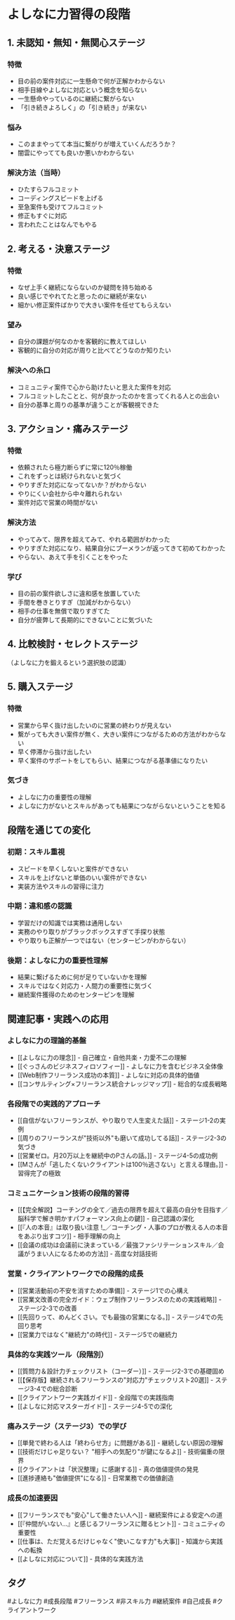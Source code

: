 # よしなに力習得の段階

## 1. 未認知・無知・無関心ステージ

### 特徴
- 目の前の案件対応に一生懸命で何が正解かわからない
- 相手目線やよしなに対応という概念を知らない
- 一生懸命やっているのに継続に繋がらない
- 「引き続きよろしく」の「引き続き」が来ない

### 悩み
- このままやってて本当に繋がりが増えていくんだろうか？
- 闇雲にやってても良いか悪いかわからない

### 解決方法（当時）
- ひたすらフルコミット
- コーディングスピードを上げる
- 至急案件も受けてフルコミット
- 修正もすぐに対応
- 言われたことはなんでもやる

## 2. 考える・決意ステージ

### 特徴
- なぜ上手く継続にならないのか疑問を持ち始める
- 良い感じでやれてたと思ったのに継続が来ない
- 細かい修正案件ばかりで大きい案件を任せてもらえない

### 望み
- 自分の課題が何なのかを客観的に教えてほしい
- 客観的に自分の対応が周りと比べてどうなのか知りたい

### 解決への糸口
- コミュニティ案件で心から助けたいと思えた案件を対応
- フルコミットしたことと、何が良かったのかを言ってくれる人との出会い
- 自分の基準と周りの基準が違うことが客観視できた

## 3. アクション・痛みステージ

### 特徴
- 依頼されたら極力断らずに常に120％稼働
- これをずっとは続けられないと気づく
- やりすぎた対応になってないか？がわからない
- やりにくい会社から中々離れられない
- 案件対応で営業の時間がない

### 解決方法
- やってみて、限界を超えてみて、やれる範囲がわかった
- やりすぎた対応になり、結果自分にブーメランが返ってきて初めてわかった
- やらない、あえて手を引くことをやった

### 学び
- 目の前の案件欲しさに違和感を放置していた
- 手間を巻きとりすぎ（加減がわからない）
- 相手の仕事を無償で取りすぎてた
- 自分が疲弊して長期的にできないことに気づいた

## 4. 比較検討・セレクトステージ
（よしなに力を鍛えるという選択肢の認識）

## 5. 購入ステージ

### 特徴
- 営業から早く抜け出したいのに営業の終わりが見えない
- 繋がっても大きい案件が無く、大きい案件につながるための方法がわからない
- 早く停滞から抜け出したい
- 早く案件のサポートをしてもらい、結果につながる基準値になりたい

### 気づき
- よしなに力の重要性の理解
- よしなに力がないとスキルがあっても結果につながらないということを知る

## 段階を通じての変化

### 初期：スキル重視
- スピードを早くしないと案件ができない
- スキルを上げないと単価のいい案件ができない
- 実装方法やスキルの習得に注力

### 中期：違和感の認識
- 学習だけの知識では実務は通用しない
- 実務のやり取りがブラックボックスすぎて手探り状態
- やり取りも正解が一つではない（センターピンがわからない）

### 後期：よしなに力の重要性理解
- 結果に繋げるために何が足りていないかを理解
- スキルではなく対応力・人間力の重要性に気づく
- 継続案件獲得のためのセンターピンを理解

## 関連記事・実践への応用

### よしなに力の理論的基盤
- [[よしなに力の理念]] - 自己確立・自他共楽・力愛不二の理解
- [[ぐっさんのビジネスフィロソフィー]] - よしなに力を含むビジネス全体像
- [[Web制作フリーランス成功の本質]] - よしなに対応の具体的価値
- [[コンサルティング×フリーランス統合ナレッジマップ]] - 総合的な成長戦略

### 各段階での実践的アプローチ
- [[自信がないフリーランスが、やり取りで人生変えた話]] - ステージ1-2の実例
- [[周りのフリーランスが"技術以外"も磨いて成功してる話]] - ステージ2-3の気づき
- [[営業ゼロ。月20万以上を継続中のPさんの話。]] - ステージ4-5の成功例
- [[Mさんが「逃したくないクライアントは100％逃さない」と言える理由。]] - 習得完了の極致

### コミュニケーション技術の段階的習得
- [[【完全解説】コーチングの全て／過去の限界を超えて最高の自分を目指す／脳科学で解き明かすパフォーマンス向上の鍵]] - 自己認識の深化
- [[『人の本音』は取り扱い注意 !_／コーチング・人事のプロが教える人の本音をあぶり出すコツ]] - 相手理解の向上
- [[会議の成功は会議前に決まっている／最強ファシリテーションスキル／会議がうまい人になるための方法]] - 高度な対話技術

### 営業・クライアントワークでの段階的成長
- [[営業活動前の不安を消すための準備]] - ステージ1での心構え
- [[営業文改善の完全ガイド：ウェブ制作フリーランスのための実践戦略]] - ステージ2-3での改善
- [[先回りって、めんどくさい。でも最強の営業になる。]] - ステージ4での先回り思考
- [[営業力ではなく"継続力"の時代]] - ステージ5での継続力

### 具体的な実践ツール（段階別）
- [[質問力＆設計力チェックリスト（コーダー）]] - ステージ2-3での基礎固め
- [[【保存版】継続されるフリーランスの"対応力"チェックリスト20選]] - ステージ3-4での総合診断
- [[クライアントワーク実践ガイド]] - 全段階での実践指南
- [[よしなに対応マスターガイド]] - ステージ4-5での深化

### 痛みステージ（ステージ3）での学び
- [[単発で終わる人は「終わらせ方」に問題がある]] - 継続しない原因の理解
- [[技術だけじゃ足りない？ "相手への気配り"が鍵になるよ]] - 技術偏重の限界
- [[クライアントは「状況整理」に感謝する]] - 真の価値提供の発見
- [[進捗連絡も"価値提供"になる]] - 日常業務での価値創造

### 成長の加速要因
- [[フリーランスでも"安心"して働きたい人へ]] - 継続案件による安定への道
- [[『仲間がいない…』と感じるフリーランスに贈るヒント]] - コミュニティの重要性
- [[仕事は、ただ覚えるだけじゃなく"使いこなす力"も大事]] - 知識から実践への転換
- [[よしなに対応について]] - 具体的な実践方法

## タグ
#よしなに力 #成長段階 #フリーランス #非スキル力 #継続案件 #自己成長 #クライアントワーク